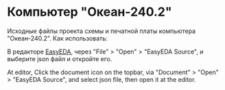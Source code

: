 # Компьютер "Океан-240.2"

Исходные файлы проекта схемы и печатной платы компьютера "Океан-240.2".
Как использовать:

В редакторе [EasyEDA](https://easyeda.com/editor), через "File" > "Open" > "EasyEDA Source", и выберите json файл и откройте его.

At editor, Click the document icon on the topbar, via "Document" > "Open" > "EasyEDA Source", and select json file, then open it at the editor.
